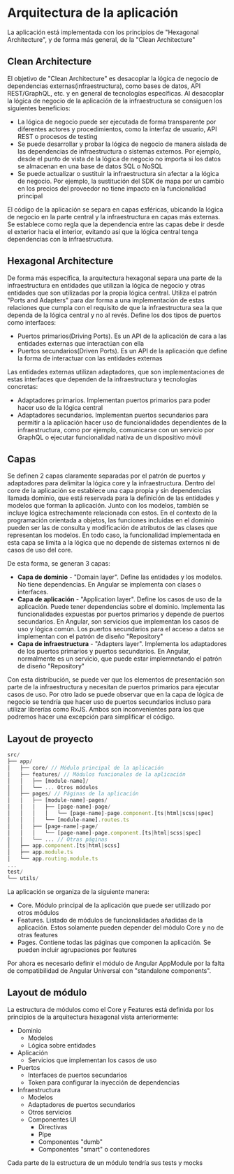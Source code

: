 # Arquitectura de la aplicación
La aplicación está implementada con los principios de "Hexagonal Architecture", y de forma más general, de la "Clean Architecture"

## Clean Architecture
El objetivo de "Clean Architecture" es desacoplar la lógica de negocio de dependencias externas(infraestructura), como bases de datos, API REST/GraphQL, etc. y en general de tecnologías específicas. Al desacoplar la lógica de negocio de la aplicación de la infraestructura se consiguen los siguientes beneficios:

- La lógica de negocio puede ser ejecutada de forma transparente por diferentes actores y procedimientos, como la interfaz de usuario, API REST o procesos de testing
- Se puede desarrollar y probar la lógica de negocio de manera aislada de las dependencias de infraestructura o sistemas externos. Por ejemplo, desde el punto de vista de la lógica de negocio no importa si los datos se almacenan en una base de datos SQL o NoSQL
- Se puede actualizar o sustituir la infraestructura sin afectar a la lógica de negocio. Por ejemplo, la sustitución del SDK de mapa por un cambio en los precios del proveedor no tiene impacto en la funcionalidad principal

El código de la aplicación se separa en capas esféricas, ubicando la lógica de negocio en la parte central y la infraestructura en capas más externas. Se establece como regla que la dependencia entre las capas debe ir desde el exterior hacia el interior, evitando así que la lógica central tenga dependencias con la infraestructura. 

## Hexagonal Architecture
De forma más específica, la arquitectura hexagonal separa una parte de la infraestructura en entidades que utilizan la lógica de negocio y otras entidades que son utilizadas por la propia lógica central. Utiliza el patrón "Ports and Adapters" para dar forma a una implementación de estas relaciones que cumpla con el requisito de que la infraestructura sea la que dependa de la lógica central y no al revés. Define los dos tipos de puertos como interfaces:

- Puertos primarios(Driving Ports). Es un API de la aplicación de cara a las entidades externas que interactúan con ella
- Puertos secundarios(Driven Ports). Es un API de la aplicación que define la forma de interactuar con las entidades externas

Las entidades externas utilizan adaptadores, que son implementaciones de estas interfaces que dependen de la infraestructura y tecnologías concretas:

- Adaptadores primarios. Implementan puertos primarios para poder hacer uso de la lógica central
- Adaptadores secundarios. Implementan puertos secundarios para permitir a la aplicación hacer uso de funcionalidades dependientes de la infraestructura, como por ejemplo, comunicarse con un servicio por GraphQL o ejecutar funcionalidad nativa de un dispositivo móvil

## Capas

Se definen 2 capas claramente separadas por el patrón de puertos y adaptadores para delimitar la lógica core y la infraestructura. Dentro del core de la aplicación se establece una capa propia y sin dependencias llamada dominio, que está reservada para la definición de las entidades y modelos que forman la aplicación. Junto con los modelos, también se incluye lógica estrechamente relacionada con estos. En el contexto de la programación orientada a objetos, las funciones incluidas en el dominio pueden ser las de consulta y modificación de atributos de las clases que representan los modelos. En todo caso, la funcionalidad implementada en esta capa se limita a la lógica que no depende de sistemas externos ni de casos de uso del core.

De esta forma, se generan 3 capas:
- **Capa de dominio** - "Domain layer". Define las entidades y los modelos. No tiene dependencias. En Angular se implementa con clases o interfaces.
- **Capa de aplicación** - "Application layer". Define los casos de uso de la aplicación. Puede tener dependencias sobre el dominio. Implementa las funcionalidades expuestas por puertos primarios y depende de puertos secundarios. En Angular, son servicios que implementan los casos de uso y lógica común. Los puertos secundarios para el acceso a datos se implementan con el patrón de diseño "Repository"
- **Capa de infraestructura** - "Adapters layer". Implementa los adaptadores de los puertos primarios y puertos secundarios. En Angular, normalmente es un servicio, que puede estar implemnetando el patrón de diseño "Repository"

Con esta distribución, se puede ver que los elementos de presentación son parte de la infraestructura y necesitan de puertos primarios para ejecutar casos de uso. Por otro lado se puede observar que en la capa de lógica de negocio se tendría que hacer uso de puertos secundarios incluso para utilizar librerías como RxJS. Ambos son inconvenientes para los que podremos hacer una excepción para simplificar el código.

## Layout de proyecto

```js
src/
├── app/
│   ├── core/ // Módulo principal de la aplicación
│   ├── features/ // Módulos funcionales de la aplicación
│   │   ├── [module-name]/
│   │   └── ... Otros módulos
│   ├── pages/ // Páginas de la aplicación
│   │   ├── [module-name]-pages/
│   │   │   ├── [page-name]-page/
│   │   │   │   └── [page-name]-page.component.[ts|html|scss|spec]
│   │   │   └── [module-name].routes.ts
│   │   ├── [page-name]-page/
│   │   │   └── [page-name]-page.component.[ts|html|scss|spec]
│   │   └── ... // Otras páginas
│   ├── app.component.[ts|html|scss]
│   ├── app.module.ts
│   └── app.routing.module.ts
...
test/
└── utils/
```

La aplicación se organiza de la siguiente manera:

- Core. Módulo principal de la aplicación que puede ser utilizado por otros módulos
- Features. Listado de módulos de funcionalidades añadidas de la aplicación. Estos solamente pueden depender del módulo Core y no de otras features
- Pages. Contiene todas las páginas que componen la aplicación. Se pueden incluir agrupaciones por features

Por ahora es necesario definir el módulo de Angular AppModule por la falta de compatibilidad de Angular Universal con "standalone components".

## Layout de módulo
La estructura de módulos como el Core y Features está definida por los principios de la arquitectura hexagonal vista anteriormente:

- Dominio
  - Modelos
  - Lógica sobre entidades
- Aplicación
  - Servicios que implementan los casos de uso
- Puertos
  - Interfaces de puertos secundarios
  - Token para configurar la inyección de dependencias
- Infraestructura
  - Modelos
  - Adaptadores de puertos secundarios
  - Otros servicios
  - Componentes UI
    - Directivas
    - Pipe
    - Componentes "dumb"
    - Componentes "smart" o contenedores

Cada parte de la estructura de un módulo tendría sus tests y mocks
